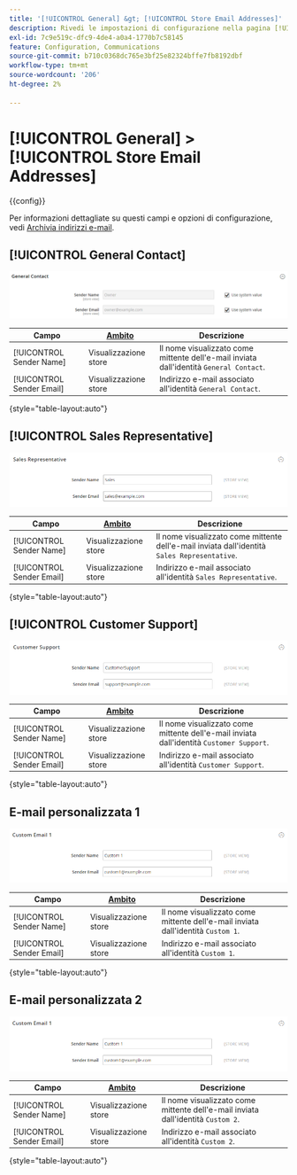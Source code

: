 ```yaml
---
title: '[!UICONTROL General] &gt; [!UICONTROL Store Email Addresses]'
description: Rivedi le impostazioni di configurazione nella pagina [!UICONTROL General] &gt; [!UICONTROL Store Email Addresses] dell'amministratore di Commerce.
exl-id: 7c9e519c-dfc9-4de4-a0a4-1770b7c58145
feature: Configuration, Communications
source-git-commit: b710c0368dc765e3bf25e82324bffe7fb8192dbf
workflow-type: tm+mt
source-wordcount: '206'
ht-degree: 2%

---
```


# [!UICONTROL General] > [!UICONTROL Store Email Addresses]

{{config}}

Per informazioni dettagliate su questi campi e opzioni di configurazione, vedi [Archivia indirizzi e-mail](../../getting-started/store-details.md#store-email-addresses).

## [!UICONTROL General Contact]

![Archivia indirizzi e-mail > Contatto generale](./assets/store-email-addresses-general-contact.png)<!-- zoom -->

| Campo | [Ambito](../../getting-started/websites-stores-views.md#scope-settings) | Descrizione |
|--- |--- |--- |
| [!UICONTROL Sender Name] | Visualizzazione store | Il nome visualizzato come mittente dell&#39;e-mail inviata dall&#39;identità `General Contact`. |
| [!UICONTROL Sender Email] | Visualizzazione store | Indirizzo e-mail associato all&#39;identità `General Contact`. |

{style="table-layout:auto"}

## [!UICONTROL Sales Representative]

![Indirizzi e-mail store > Rappresentante commerciale](./assets/store-email-addresses-sales-rep.png)<!-- zoom -->

| Campo | [Ambito](../../getting-started/websites-stores-views.md#scope-settings) | Descrizione |
|--- |--- |--- |
| [!UICONTROL Sender Name] | Visualizzazione store | Il nome visualizzato come mittente dell&#39;e-mail inviata dall&#39;identità `Sales Representative`. |
| [!UICONTROL Sender Email] | Visualizzazione store | Indirizzo e-mail associato all&#39;identità `Sales Representative`. |

{style="table-layout:auto"}

## [!UICONTROL Customer Support]

![Indirizzi e-mail store > Assistenza clienti](./assets/store-email-addresses-customer-support.png)<!-- zoom -->

| Campo | [Ambito](../../getting-started/websites-stores-views.md#scope-settings) | Descrizione |
|--- |--- |--- |
| [!UICONTROL Sender Name] | Visualizzazione store | Il nome visualizzato come mittente dell&#39;e-mail inviata dall&#39;identità `Customer Support`. |
| [!UICONTROL Sender Email] | Visualizzazione store | Indirizzo e-mail associato all&#39;identità `Customer Support`. |

{style="table-layout:auto"}

## E-mail personalizzata 1

![Archivia indirizzi e-mail > E-mail personalizzata 1](./assets/store-email-addresses-custom-email1.png)<!-- zoom -->

| Campo | [Ambito](../../getting-started/websites-stores-views.md#scope-settings) | Descrizione |
|--- |--- |--- |
| [!UICONTROL Sender Name] | Visualizzazione store | Il nome visualizzato come mittente dell&#39;e-mail inviata dall&#39;identità `Custom 1`. |
| [!UICONTROL Sender Email] | Visualizzazione store | Indirizzo e-mail associato all&#39;identità `Custom 1`. |

{style="table-layout:auto"}

## E-mail personalizzata 2

![Archivia indirizzi e-mail > E-mail personalizzata 2](./assets/store-email-addresses-custom-email1.png)<!-- zoom -->

| Campo | [Ambito](../../getting-started/websites-stores-views.md#scope-settings) | Descrizione |
|--- |--- |--- |
| [!UICONTROL Sender Name] | Visualizzazione store | Il nome visualizzato come mittente dell&#39;e-mail inviata dall&#39;identità `Custom 2`. |
| [!UICONTROL Sender Email] | Visualizzazione store | Indirizzo e-mail associato all&#39;identità `Custom 2`. |

{style="table-layout:auto"}
